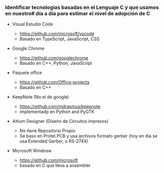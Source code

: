 ### Identificar tecnologías basadas en el Lenguaje C y que usamos en nuestro# día a día para estimar el nivel de adopción de C


* Visual Estudio Code  
  * https://github.com/microsoft/vscode
  * Basado en TypeScript, JavaScript, CSS

* Google Chrome
  * https://github.com/googlechrome 
  * Basado en C++, Python, JavaScript

*  Paquete office 
   *  https://github.com/Office-projects 
   *  Basado en C++

* KeepNote  (No el de google) 
  * https://github.com/mdrasmus/keepnote 
  * implementadp en  Python and PyGTK

* Altium Designer (Diseño de Circuitos impresos)
  * No tiene Repositorio Propio 
  * Se baso en Protel PCB y usa archivos formato gerber (hoy en dia se usa Extended Gerber, o RS-274X)

* Microsoft Windosw 
  * https://github.com/microsoft
  * basado en C que lleva a assembler  